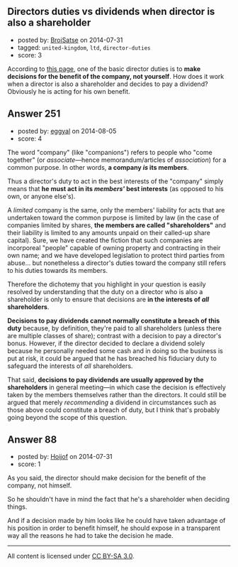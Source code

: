 ## Directors duties vs dividends when director is also a shareholder

- posted by: [BroiSatse](https://stackexchange.com/users/2706802/broisatse) on 2014-07-31
- tagged: `united-kingdom`, `ltd`, `director-duties`
- score: 3

According to [this page][1], one of the basic director duties is to **make decisions for the benefit of the company, not yourself**. How does it work when a director is also a shareholder and decides to pay a dividend? Obviously he is acting for his own benefit.


  [1]: https://www.gov.uk/running-a-limited-company/directors-responsibilities


## Answer 251

- posted by: [eggyal](https://stackexchange.com/users/310184/eggyal) on 2014-08-05
- score: 4

The word "company" (like "companions") refers to people who "come together" (or *associate*&mdash;hence memorandum/articles of *association*) for a common purpose.  In other words, **a company *is* its members**.

Thus a director's duty to act in the best interests of the "company" simply means that **he must act in its *members'* best interests** (as opposed to his own, or anyone else's).

A *limited* company is the same, only the members' liability for acts that are undertaken toward the common purpose is limited by law (in the case of companies limited by shares, **the members are called "shareholders"** and their liability is limited to any amounts unpaid on their called-up share capital).  Sure, we have created the fiction that such companies are incorporeal "people" capable of owning property and contracting in their own name; and we have developed legislation to protect third parties from abuse&hellip; but nonetheless a director's duties toward the company still refers to his duties towards its members.

Therefore the dichotemy that you highlight in your question is easily resolved by understanding that the duty on a director who is also a shareholder is only to ensure that decisions are **in the interests of *all* shareholders**.

**Decisions to pay dividends cannot normally constitute a breach of this duty** because, by definition, they're paid to all shareholders (unless there are multiple classes of share); contrast with a decision to pay a director's bonus.  However, if the director decided to declare a dividend solely because he personally needed some cash and in doing so the business is put at risk, it could be argued that he has breached his fiduciary duty to safeguard the interests of *all* shareholders.

That said, **decisions to pay dividends are usually approved by the shareholders** in general meeting&mdash;in which case the decision is effectively taken by the members themselves rather than the directors.  It could still be argued that merely *recommending* a dividend in circumstances such as those above could constitute a breach of duty, but I think that's probably going beyond the scope of this question.


## Answer 88

- posted by: [Hoijof](https://stackexchange.com/users/1591324/hoijof) on 2014-07-31
- score: 1

As you said, the director should make decision for the benefit of the company, not himself. 

So he shouldn't have in mind the fact that he's a shareholder when deciding things.

And if a decision made by him looks like he could have taken advantage of his position in order to benefit himself, he should expose in a transparent way all the reasons he had to take the decision he made.



---

All content is licensed under [CC BY-SA 3.0](https://creativecommons.org/licenses/by-sa/3.0/).
